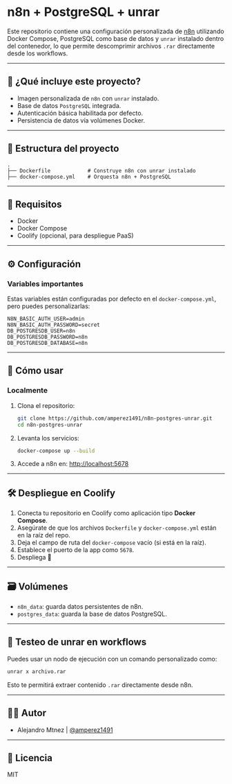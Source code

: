 # n8n + PostgreSQL + unrar

Este repositorio contiene una configuración personalizada de [n8n](https://n8n.io/) utilizando Docker Compose, PostgreSQL como base de datos y `unrar` instalado dentro del contenedor, lo que permite descomprimir archivos `.rar` directamente desde los workflows.

---

## 🚀 ¿Qué incluye este proyecto?

- Imagen personalizada de `n8n` con `unrar` instalado.
- Base de datos `PostgreSQL` integrada.
- Autenticación básica habilitada por defecto.
- Persistencia de datos vía volúmenes Docker.

---

## 📂 Estructura del proyecto

```
.
├── Dockerfile            # Construye n8n con unrar instalado
├── docker-compose.yml    # Orquesta n8n + PostgreSQL
```

---

## 🧰 Requisitos

- Docker
- Docker Compose
- Coolify (opcional, para despliegue PaaS)

---

## ⚙️ Configuración

### Variables importantes

Estas variables están configuradas por defecto en el `docker-compose.yml`, pero puedes personalizarlas:

```env
N8N_BASIC_AUTH_USER=admin
N8N_BASIC_AUTH_PASSWORD=secret
DB_POSTGRESDB_USER=n8n
DB_POSTGRESDB_PASSWORD=n8n
DB_POSTGRESDB_DATABASE=n8n
```

---

## 🐳 Cómo usar

### Localmente

1. Clona el repositorio:

   ```bash
   git clone https://github.com/amperez1491/n8n-postgres-unrar.git
   cd n8n-postgres-unrar
   ```

2. Levanta los servicios:

   ```bash
   docker-compose up --build
   ```

3. Accede a n8n en: [http://localhost:5678](http://localhost:5678)

---

## 🛠️ Despliegue en Coolify

1. Conecta tu repositorio en Coolify como aplicación tipo **Docker Compose**.
2. Asegúrate de que los archivos `Dockerfile` y `docker-compose.yml` están en la raíz del repo.
3. Deja el campo de ruta del `docker-compose` vacío (si está en la raíz).
4. Establece el puerto de la app como `5678`.
5. Despliega 🚀

---

## 🗃 Volúmenes

- `n8n_data`: guarda datos persistentes de n8n.
- `postgres_data`: guarda la base de datos PostgreSQL.

---

## 🧪 Testeo de unrar en workflows

Puedes usar un nodo de ejecución con un comando personalizado como:

```bash
unrar x archivo.rar
```

Esto te permitirá extraer contenido `.rar` directamente desde n8n.

---

## 🧑‍💻 Autor

- Alejandro Mtnez | [@amperez1491](https://github.com/amperez1491)

---

## 📄 Licencia

MIT
